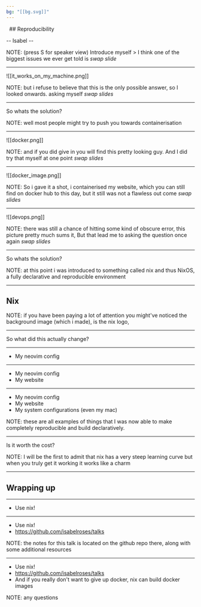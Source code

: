 ```yaml
---
bg: "[[bg.svg]]"
---
```

 
## Reproducibility

-- Isabel --

NOTE: (press S for speaker view) Introduce myself > I think one of the biggest issues we ever get told is _swap slide_

---
<!-- .slide: data-auto-animate -->

![[it_works_on_my_machine.png]]

NOTE: but i refuse to believe that this is the only possible answer, so I looked onwards. asking myself _swap slides_

---
<!-- .slide: data-auto-animate -->

So whats the solution?

NOTE: well most people might try to push you towards containerisation

---

![[docker.png]]

NOTE: and if you did give in you will find this pretty looking guy. And I did try that myself at one point _swap slides_

---

![[docker_image.png]]

NOTE: So i gave it a shot, i containerised my website, which you can still find on docker hub to this day, but it still was not a flawless out come _swap slides_

---

![[devops.png]]

NOTE: there was still a chance of hitting some kind of obscure error, this picture pretty much sums it, But that lead me to asking the question once again _swap slides_

---
<!-- .slide: data-auto-animate -->

So whats the solution?

NOTE: at this point i was introduced to something called nix and thus NixOS, a fully declarative and reproducible environment

---

## Nix

NOTE: if you have been paying a lot of attention you might've noticed the background image (which i made), is the nix logo,

---

So what did this actually change?

---
<!-- .slide: data-auto-animate -->

- My neovim config

---
<!-- .slide: data-auto-animate -->

- My neovim config
- My website
---
<!-- .slide: data-auto-animate -->

- My neovim config
- My website
- My system configurations (even my mac)

NOTE: these are all examples of things that I was now able to make completely reproducible and build declaratively.

---

Is it worth the cost?

NOTE: I will be the first to admit that nix has a very steep learning curve but when you truly get it working it works like a charm

---
## Wrapping up

---
<!-- .slide: data-auto-animate -->

- Use nix!

---
<!-- .slide: data-auto-animate -->

- Use nix!
- https://github.com/isabelroses/talks

NOTE: the notes for this talk is located on the github repo there, along with some additional resources 


---
<!-- .slide: data-auto-animate -->

- Use nix!
- https://github.com/isabelroses/talks
- And if you really don't want to give up docker, nix can build docker images

NOTE: any questions